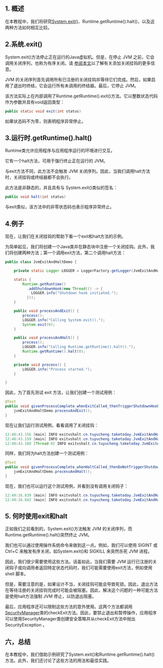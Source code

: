 ## 1. 概述

在本教程中，我们将研究[System.exit()](https://www.baeldung.com/java-system-exit)、Runtime.getRuntime().halt()，以及这两种方法如何相互比较。

## 2.系统.exit()

System.exit()方法停止正在运行的Java虚拟机。但是，在停止 JVM 之前，它会调用关闭序列，也称为有序关闭。请 [参阅本文](https://www.baeldung.com/adding-shutdown-hooks-for-jvm-applications)以了解有关添加关闭挂钩的更多信息。

JVM 的关闭序列首先调用所有已注册的关闭挂钩并等待它们完成。然后，如果启用了退出时终结，它会运行所有未调用的终结器。最后，它停止 JVM。

该方法实际上在内部调用了Runtime.getRuntime().exit()方法。它以整数状态代码作为参数并具有void返回类型：

```java
public static void exit(int status)
```

如果状态码不为零，则表明程序异常停止。

## 3.运行时.getRuntime().halt()

Runtime类允许应用程序与应用程序运行的环境进行交互。

它有一个halt方法，可用于强行终止正在运行的 JVM。

与exit方法不同，此方法不会触发 JVM 关闭序列。因此，当我们调用halt方法时，关闭挂钩或终结器都不会执行。

此方法是非静态的，并且具有与 System.exit()类似的签名：

```java
public void halt(int status)
```

与exit类似，该方法中的非零状态码也表示程序异常终止。

## 4.例子

现在，让我们在关闭挂钩的帮助下看一个exit和halt方法的示例。

为简单起见，我们将创建一个Java类并在静态块中注册一个关闭挂钩。此外，我们将创建两种方法；第一个调用exit方法，第二个调用halt方法：

```java
public class JvmExitAndHaltDemo {

    private static Logger LOGGER = LoggerFactory.getLogger(JvmExitAndHaltDemo.class);

    static {
        Runtime.getRuntime()
          .addShutdownHook(new Thread(() -> {
            LOGGER.info("Shutdown hook initiated.");
          }));
    }

    public void processAndExit() {
        process();
        LOGGER.info("Calling System.exit().");
        System.exit(0);
    }

    public void processAndHalt() {
        process();
        LOGGER.info("Calling Runtime.getRuntime().halt().");
        Runtime.getRuntime().halt(0);
    }

    private void process() {
        LOGGER.info("Process started.");
    }

}
```

因此，为了首先测试 exit 方法，让我们创建一个测试用例：

```java
@Test
public void givenProcessComplete_whenExitCalled_thenTriggerShutdownHook() {
    jvmExitAndHaltDemo.processAndExit();
}
```

现在让我们运行测试用例，看看调用了关闭挂钩：

```java
12:48:43.156 [main] INFO exitvshalt.cn.tuyucheng.taketoday.JvmExitAndHaltDemo - Process started.
12:48:43.159 [main] INFO exitvshalt.cn.tuyucheng.taketoday.JvmExitAndHaltDemo - Calling System.exit().
12:48:43.160 [Thread-0] INFO exitvshalt.cn.tuyucheng.taketoday.JvmExitAndHaltDemo - Shutdown hook initiated.
```

同样，我们将为halt方法创建一个测试用例：

```java
@Test
public void givenProcessComplete_whenHaltCalled_thenDoNotTriggerShutdownHook() {
    jvmExitAndHaltDemo.processAndHalt();
}
```

现在，我们也可以运行这个测试用例，并看到没有调用关闭钩子：

```java
12:49:16.839 [main] INFO exitvshalt.cn.tuyucheng.taketoday.JvmExitAndHaltDemo - Process started.
12:49:16.842 [main] INFO exitvshalt.cn.tuyucheng.taketoday.JvmExitAndHaltDemo - Calling Runtime.getRuntime().halt().
```

## 5. 何时使用exit和halt

正如我们之前看到的，System.exit()方法触发 JVM 的关闭序列，而Runtime.getRuntime().halt()突然终止 JVM。

我们也可以通过使用操作系统命令来做到这一点。例如，我们可以使用 SIGINT 或 Ctrl+C 来触发有序关闭，如System.exit()和 SIGKILL 来突然杀死 JVM 进程。

因此，我们很少需要使用这些方法。话虽如此，当我们需要 JVM 运行已注册的关闭钩子或向调用者返回特定状态代码时，我们可能需要使用exit方法，例如使用 shell 脚本。

但是，需要注意的是，如果设计不当，关闭挂钩可能会导致死锁。因此，退出方法在等待注册的关闭挂钩完成时可能会被阻塞。因此，解决这个问题的一种可能方法是使用halt方法强制 JVM 停止，以防退出阻塞。

最后，应用程序还可以限制这些方法的意外使用。这两个方法都调用[SecurityManager](https://www.baeldung.com/java-security-manager)类的checkExit方法。因此，要禁止退出和暂停操作，应用程序可以使用SecurityManager类创建安全策略并从checkExit方法中抛出SecurityException 。

## 六，总结

在本教程中，我们借助示例研究了System.exit()和Runtime.getRuntime().halt()方法。此外，我们还讨论了这些方法的用法和最佳实践。